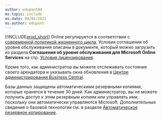 ```yaml
---
author: edupont04
ms.topic: include
ms.date: 04/01/2021
ms.author: edupont
---
```

[!INCLUDE[prod_short](prod_short.md)] Online регулируется в соответствии с [современной политикой жизненного цикла](https://support.microsoft.com/help/30881/modern-lifecycle-policy), Условия соглашения об уровне обслуживания описаны в документе, который можно загрузить из раздела **Соглашения об уровне обслуживания для Microsoft Online Services** на стр. [Условия лицензирования](https://www.microsoft.com/licensing/product-licensing/products).  

Кроме того, как администратор вы можете отслеживать состояние своего арендатора и указывать окна обновления в [Центре администрирования Business Central](/dynamics365/business-central/dev-itpro/administration/tenant-admin-center).  

Базы данных защищены автоматическими резервными копиями, которые хранятся в течение 30 дней. Как администратор, вы не можете получить доступ к этим резервным копиям или управлять ими, поскольку они автоматически управляются Microsoft. Дополнительные сведения о базовой технологии см. в разделе [Автоматическое резервное копирование](/azure/sql-database/sql-database-automated-backups).  

